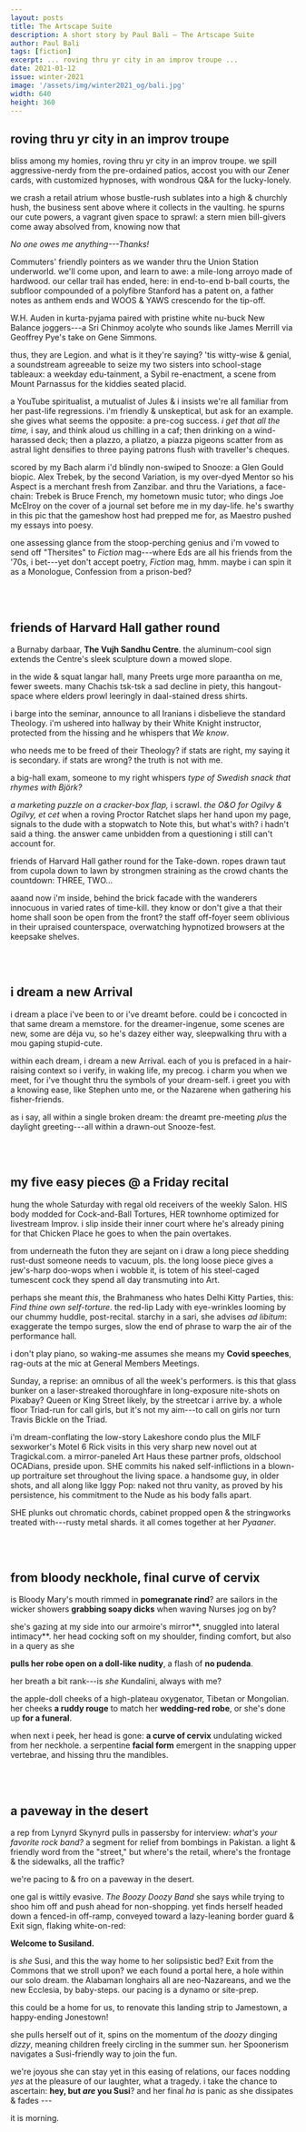 ```yaml
---
layout: posts
title: The Artscape Suite
description: A short story by Paul Bali – The Artscape Suite
author: Paul Bali
tags: [fiction]
excerpt: ... roving thru yr city in an improv troupe ...
date: 2021-01-12
issue: winter-2021
image: '/assets/img/winter2021_og/bali.jpg'
width: 640
height: 360
---
```


## roving thru yr city in an improv troupe

bliss among my homies, roving thru yr city in an improv troupe. we spill
aggressive-nerdy from the pre-ordained patios, accost you with our Zener
cards, with customized hypnoses, with wondrous Q&A for the lucky-lonely.

we crash a retail atrium whose bustle-rush sublates into a high &
churchly hush, the business sent above where it collects in the
vaulting. he spurns our cute powers, a vagrant given space to sprawl: a
stern mien bill-givers come away absolved from, knowing now that

*No one owes me anything---Thanks!*

Commuters' friendly pointers as we wander thru the Union Station
underworld. we'll come upon, and learn to awe: a mile-long arroyo made
of hardwood. our cellar trail has ended, here: in end-to-end b-ball
courts, the subfloor compounded of a polyfibre Stanford has a patent on,
a father notes as anthem ends and WOOS & YAWS crescendo for the tip-off.

W.H. Auden in kurta-pyjama paired with pristine white nu-buck New
Balance joggers---a Sri Chinmoy acolyte who sounds like James Merrill
via Geoffrey Pye's take on Gene Simmons.

thus, they are Legion. and what is it they're saying? 'tis witty-wise &
genial, a soundstream agreeable to seize my two sisters into
school-stage tableaux: a weekday edu-tainment, a Sybil re-enactment, a
scene from Mount Parnassus for the kiddies seated placid.

a YouTube spiritualist, a mutualist of Jules & i insists we're all
familiar from her past-life regressions. i'm friendly & unskeptical, but
ask for an example. she gives what seems the opposite: a pre-cog
success. *i get that all the time,* i say, and think aloud us chilling
in a caf; then drinking on a wind-harassed deck; then a plazzo, a
pliatzo, a piazza pigeons scatter from as astral light densifies to
three paying patrons flush with traveller's cheques.

scored by my Bach alarm i'd blindly non-swiped to Snooze: a Glen Gould
biopic. Alex Trebek, by the second Variation, is my over-dyed Mentor so
his Aspect is a merchant fresh from Zanzibar. and thru the Variations, a
face-chain: Trebek is Bruce French, my hometown music tutor; who dings
Joe McElroy on the cover of a journal set before me in my day-life. he's
swarthy in this pic that the gameshow host had prepped me for, as
Maestro pushed my essays into poesy.

one assessing glance from the stoop-perching genius and i'm vowed to
send off \"Thersites\" to *Fiction* mag---where Eds are all his friends
from the '70s, i bet---yet don't accept poetry, *Fiction* mag, hmm.
maybe i can spin it as a Monologue, Confession from a prison-bed?

<br>
<br>

## friends of Harvard Hall gather round

a Burnaby darbaar, **The Vujh Sandhu Centre**. the aluminum-cool sign
extends the Centre's sleek sculpture down a mowed slope.

in the wide & squat langar hall, many Preets urge more paraantha on me,
fewer sweets. many Chachis tsk-tsk a sad decline in piety, this
hangout-space where elders prowl leeringly in daal-stained dress shirts.

i barge into the seminar, announce to all Iranians i disbelieve the
standard Theology. i'm ushered into hallway by their White Knight
instructor, protected from the hissing and he whispers that *We know*.

who needs me to be freed of their Theology? if stats are right, my
saying it is secondary. if stats are wrong? the truth is not with me.

a big-hall exam, someone to my right whispers *type of Swedish snack
that rhymes with Björk?*

*a marketing puzzle on a cracker-box flap,* i scrawl. *the O&O for
Ogilvy & Ogilvy, et cet* when a roving Proctor Ratchet slaps her hand
upon my page, signals to the dude with a stopwatch to Note this, but
what's with? i hadn't said a thing. the answer came unbidden from a
questioning i still can't account for.

friends of Harvard Hall gather round for the Take-down. ropes drawn taut
from cupola down to lawn by strongmen straining as the crowd chants the
countdown: THREE, TWO...

aaand now i'm inside, behind the brick facade with the wanderers
innocuous in varied rates of time-kill. they know or don't give a that
their home shall soon be open from the front? the staff off-foyer seem
oblivious in their upraised counterspace, overwatching hypnotized
browsers at the keepsake shelves.

<br>
<br>

## i dream a new Arrival

i dream a place i've been to or i've dreamt before. could be i concocted
in that same dream a memstore. for the dreamer-ingenue, some scenes are
new, some are déja vu, so he's dazey either way, sleepwalking thru with
a mou gaping stupid-cute.

within each dream, i dream a new Arrival. each of you is prefaced in a
hair-raising context so i verify, in waking life, my precog. i charm you
when we meet, for i've thought thru the symbols of your dream-self. i
greet you with a knowing ease, like Stephen unto me, or the Nazarene
when gathering his fisher-friends.

as i say, all within a single broken dream: the dreamt pre-meeting
*plus* the daylight greeting---all within a drawn-out Snooze-fest.

<br>
<br>

## my five easy pieces @ a Friday recital

hung the whole Saturday with regal old receivers of the weekly Salon.
HIS body modded for Cock-and-Ball Tortures, HER townhome optimized for
livestream Improv. i slip inside their inner court where he's already
pining for that Chicken Place he goes to when the pain overtakes.

from underneath the futon they are sejant on i draw a long piece
shedding rust-dust someone needs to vacuum, pls. the long loose piece
gives a jew's-harp doo-wops when i wobble it, is totem of his
steel-caged tumescent cock they spend all day transmuting into Art.

perhaps she meant *this*, the Brahmaness who hates Delhi Kitty Parties,
this: *Find thine own self-torture*. the red-lip Lady with eye-wrinkles
looming by our chummy huddle, post-recital. starchy in a sari, she
advises *ad libitum*: exaggerate the tempo surges, slow the end of
phrase to warp the air of the performance hall.

i don't play piano, so waking-me assumes she means my **Covid
speeches**, rag-outs at the mic at General Members Meetings.

Sunday, a reprise: an omnibus of all the week's performers. is this that
glass bunker on a laser-streaked thoroughfare in long-exposure
nite-shots on Pixabay? Queen or King Street likely, by the streetcar i
arrive by. a whole floor Triad-run for call girls, but it's not my
aim---to call on girls nor turn Travis Bickle on the Triad.

i'm dream-conflating the low-story Lakeshore condo plus the MILF
sexworker's Motel 6 Rick visits in this very sharp new novel out at
Tragickal.com. a mirror-paneled Art Haus these partner profs, oldschool
OCADians, preside upon. SHE commits his naked self-inflictions in a
blown-up portraiture set throughout the living space. a handsome guy, in
older shots, and all along like Iggy Pop: naked not thru vanity, as
proved by his persistence, his commitment to the Nude as his body falls
apart.

SHE plunks out chromatic chords, cabinet propped open & the stringworks
treated with---rusty metal shards. it all comes together at her
*Pyaaner*.

<br>
<br>

## from bloody neckhole, final curve of cervix

is Bloody Mary's mouth rimmed in **pomegranate rind**? are sailors in
the wicker showers **grabbing soapy dicks** when waving Nurses jog on
by?

she's gazing at my side into our armoire's mirror**, snuggled into
lateral intimacy**. her head cocking soft on my shoulder, finding
comfort, but also in a query as she

**pulls her robe open on a doll-like nudity**, a flash of **no
pudenda**.

her breath a bit rank---is *she* Kundalini, always with me?

the apple-doll cheeks of a high-plateau oxygenator, Tibetan or
Mongolian. her cheeks **a ruddy rouge** to match her **wedding-red
robe**, or she's done up **for a funeral**.

when next i peek, her head is gone: **a curve of cervix** undulating
wicked from her neckhole. a serpentine **facial form** emergent in the
snapping upper vertebrae, and hissing thru the mandibles.

<br>
<br>

## a paveway in the desert

a rep from Lynyrd Skynyrd pulls in passersby for interview: *what's your
favorite rock band?* a segment for relief from bombings in Pakistan. a
light & friendly word from the "street," but where's the retail, where's
the frontage & the sidewalks, all the traffic?

we're pacing to & fro on a paveway in the desert.

one gal is wittily evasive. *The Boozy Doozy Band* she says while trying
to shoo him off and push ahead for non-shopping. yet finds herself
headed down a fenced-in off-ramp, conveyed toward a lazy-leaning border
guard & Exit sign, flaking white-on-red:

**Welcome to Susiland.**

is *she* Susi, and this the way home to her solipsistic bed? Exit from
the Commons that we stroll upon? we each found a portal here, a hole
within our solo dream. the Alabaman longhairs all are neo-Nazareans, and
we the new Ecclesia, by baby-steps. our pacing is a dynamo or site-prep.

this could be a home for us, to renovate this landing strip to
Jamestown, a happy-ending Jonestown!

she pulls herself out of it, spins on the momentum of the *doozy*
dinging *dizzy*, meaning children freely circling in the summer sun. her
Spoonerism navigates a Susi-friendly way to join the fun.

we're joyous she can stay yet in this easing of relations, our faces
nodding *yes* at the pleasure of our laughter, what a tragedy. i take
the chance to ascertain: **hey, but *are* you Susi**? and her final *ha*
is panic as she dissipates & fades ---

it is morning.
